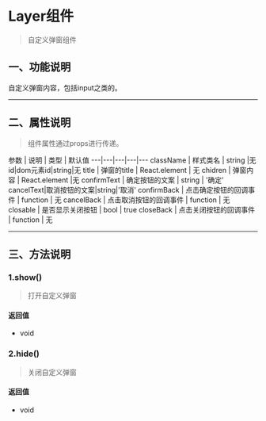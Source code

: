 # Layer组件
> 自定义弹窗组件
## 一、功能说明
自定义弹窗内容，包括input之类的。

---

## 二、属性说明
> 组件属性通过props进行传递。

参数 | 说明 | 类型 | 默认值
---|---|---|---|---
className | 样式类名 | string |无
id|dom元素id|string|无
title | 弹窗的title | React.element | 无
chidren | 弹窗内容	 | React.element |无
confirmText | 确定按钮的文案 | string | '确定'
cancelText|取消按钮的文案|string|'取消'
confirmBack | 点击确定按钮的回调事件 | function | 无
cancelBack | 点击取消按钮的回调事件 | function | 无
closable | 是否显示关闭按钮 | bool | true
closeBack | 点击关闭按钮的回调事件 | function | 无

---

## 三、方法说明
### 1.show()
> 打开自定义弹窗


#### 返回值
- void


### 2.hide()
> 关闭自定义弹窗

#### 返回值
- void


